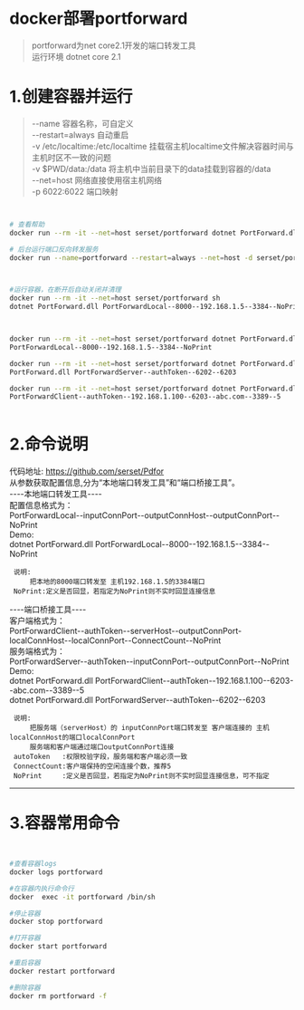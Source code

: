 # docker部署portforward
> portforward为net core2.1开发的端口转发工具  
> 运行环境 dotnet core 2.1
 
# 1.创建容器并运行
> --name 容器名称，可自定义  
> --restart=always 自动重启  
> -v /etc/localtime:/etc/localtime 挂载宿主机localtime文件解决容器时间与主机时区不一致的问题  
> -v $PWD/data:/data 将主机中当前目录下的data挂载到容器的/data  
> --net=host 网络直接使用宿主机网络  
> -p 6022:6022 端口映射  

``` bash


# 查看帮助
docker run --rm -it --net=host serset/portforward dotnet PortForward.dll Help

# 后台运行端口反向转发服务
docker run --name=portforward --restart=always --net=host -d serset/portforward dotnet PortForward.dll PortForwardServer--at111sssssfvbvdscv--10010--10011



#运行容器，在断开后自动关闭并清理
docker run --rm -it --net=host serset/portforward sh
dotnet PortForward.dll PortForwardLocal--8000--192.168.1.5--3384--NoPrint



docker run --rm -it --net=host serset/portforward dotnet PortForward.dll \
PortForwardLocal--8000--192.168.1.5--3384--NoPrint

docker run --rm -it --net=host serset/portforward dotnet PortForward.dll \
PortForward.dll PortForwardServer--authToken--6202--6203

docker run --rm -it --net=host serset/portforward dotnet PortForward.dll \
PortForwardClient--authToken--192.168.1.100--6203--abc.com--3389--5
 


```
 

# 2.命令说明

代码地址: https://github.com/serset/Pdfor  
从参数获取配置信息,分为“本地端口转发工具”和“端口桥接工具”。  
----本地端口转发工具----  
     配置信息格式为：  
         PortForwardLocal--inputConnPort--outputConnHost--outputConnPort--NoPrint  
     Demo:  
         dotnet PortForward.dll PortForwardLocal--8000--192.168.1.5--3384--NoPrint  

     说明:  
         把本地的8000端口转发至 主机192.168.1.5的3384端口  
     NoPrint:定义是否回显，若指定为NoPrint则不实时回显连接信息  
  
----端口桥接工具----  
     客户端格式为：  
         PortForwardClient--authToken--serverHost--outputConnPort-localConnHost--localConnPort--ConnectCount--NoPrint  
     服务端格式为：  
         PortForwardServer--authToken--inputConnPort--outputConnPort--NoPrint  
     Demo:  
         dotnet PortForward.dll PortForwardClient--authToken--192.168.1.100--6203--abc.com--3389--5  
         dotnet PortForward.dll PortForwardServer--authToken--6202--6203  
  
     说明:  
         把服务端（serverHost）的 inputConnPort端口转发至 客户端连接的 主机localConnHost的端口localConnPort  
         服务端和客户端通过端口outputConnPort连接  
     autoToken   :权限校验字段，服务端和客户端必须一致  
     ConnectCount:客户端保持的空闲连接个数，推荐5  
     NoPrint     :定义是否回显，若指定为NoPrint则不实时回显连接信息，可不指定  
 


-----------------------------


# 3.容器常用命令

``` bash


#查看容器logs
docker logs portforward

#在容器内执行命令行
docker  exec -it portforward /bin/sh

#停止容器
docker stop portforward

#打开容器
docker start portforward

#重启容器
docker restart portforward

#删除容器
docker rm portforward -f

```
